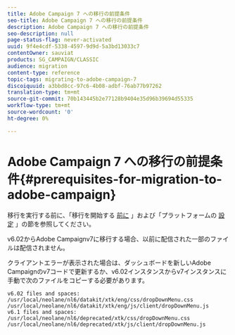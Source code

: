```yaml
---
title: Adobe Campaign 7 への移行の前提条件
seo-title: Adobe Campaign 7 への移行の前提条件
description: Adobe Campaign 7 への移行の前提条件
seo-description: null
page-status-flag: never-activated
uuid: 9f4e4cdf-5338-4597-9d9d-5a3bd13033c7
contentOwner: sauviat
products: SG_CAMPAIGN/CLASSIC
audience: migration
content-type: reference
topic-tags: migrating-to-adobe-campaign-7
discoiquuid: a3bbd8cc-97c6-4b08-adbf-76ab77b97262
translation-type: tm+mt
source-git-commit: 70b143445b2e77128b9404e35d96b39694d55335
workflow-type: tm+mt
source-wordcount: '0'
ht-degree: 0%

---
```



# Adobe Campaign 7 への移行の前提条件{#prerequisites-for-migration-to-adobe-campaign}

移行を実行する前に、「移行を開始する [前に](../../migration/using/before-starting-migration.md) 」および「プラットフォームの [設定](../../migration/using/configuring-your-platform.md) 」の節を参照してください。

v6.02からAdobe Campaignv7に移行する場合、以前に配信された一部のファイルは配信されません。

クライアントエラーが表示された場合は、ダッシュボードを新しいAdobe Campaignのv7コードで更新するか、v6.02インスタンスからv7インスタンスに手動で次のファイルをコピーする必要があります。

```
v6.02 files and spaces:
/usr/local/neolane/nl6/datakit/xtk/eng/css/dropDownMenu.css
/usr/local/neolane/nl6/datakit/xtk/eng/js/client/dropDownMenu.js
v6.1 files and spaces:
/usr/local/neolane/nl6/deprecated/xtk/css/dropDownMenu.css
/usr/local/neolane/nl6/deprecated/xtk/js/client/dropDownMenu.js  
```
